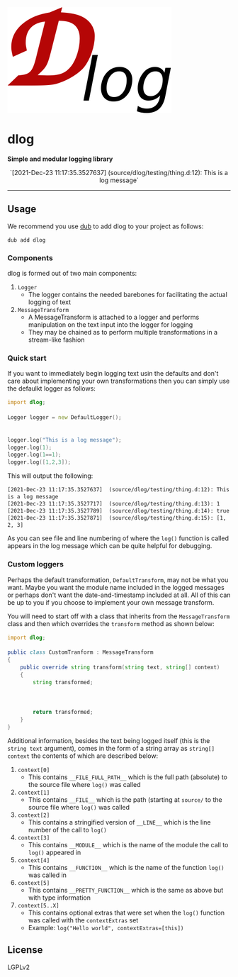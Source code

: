 ![](branding/logo.png)

dlog
====

**Simple and modular logging library**

<center>
`[2021-Dec-23 11:17:35.3527637]	(source/dlog/testing/thing.d:12): This is a log message`
</center>

---

## Usage

We recommend you use [dub](http://code.dlang.org) to add dlog to your project as follows:

```
dub add dlog
```

### Components

dlog is formed out of two main components:

1. `Logger`
	* The logger contains the needed barebones for facilitating the actual logging of text
2. `MessageTransform`
	* A MessageTransform is attached to a logger and performs manipulation on the text input into the logger for logging
	* They may be chained as to perform multiple transformations in a stream-like fashion

### Quick start

If you want to immediately begin logging text usin the defaults and don't care about implementing your own transformations then you can 
simply use the defaulkt logger as follows:

```d
import dlog;

Logger logger = new DefaultLogger();


logger.log("This is a log message");
logger.log(1);
logger.log(1==1);
logger.log([1,2,3]);
```

This will output the following:

```
[2021-Dec-23 11:17:35.3527637]	(source/dlog/testing/thing.d:12): This is a log message
[2021-Dec-23 11:17:35.3527717]	(source/dlog/testing/thing.d:13): 1
[2021-Dec-23 11:17:35.3527789]	(source/dlog/testing/thing.d:14): true
[2021-Dec-23 11:17:35.3527871]	(source/dlog/testing/thing.d:15): [1, 2, 3]
```

As you can see file and line numbering of where the `log()` function is called appears in the log message which can be quite helpful
for debugging.

### Custom loggers

Perhaps the default transformation, `DefaultTransform`, may not be what you want. Maybe you want the module name included in the logged
messages or perhaps don't want the date-and-timestamp included at all. All of this can be up to you if you choose to implement your own
message transform.

You will need to start off with a class that inherits from the `MessageTransform` class and then which overrides the `transform` method as shown below:

```d
import dlog;

public class CustomTranform : MessageTransform
{
	public override string transform(string text, string[] context)
	{
		string transformed;

		

		return transformed;
	}
}
```

Additional information, besides the text being logged itself (this is the `string text` argument), comes in the form of a string array as `string[] context`
the contents of which are described below:

1. `context[0]`
    * This contains `__FILE_FULL_PATH__` which is the full path (absolute) to the source file where `log()` was called
2. `context[1]`
    * This contains `__FILE__` which is the path (starting at `source/` to the source file where `log()` was called
3. `context[2]`
    * This contains a stringified version of `__LINE__` which is the line number of the call to `log()`
4. `context[3]`
    * This contains `__MODULE__` which is the name of the module the call to `log()` appeared in
5. `context[4]`
    * This contains `__FUNCTION__` which is the name of the function `log()` was called in
6. `context[5]`
    * This contains `__PRETTY_FUNCTION__` which is the same as above but with type information
7. `context[5..X]`
    * This contains optional extras that were set when the `log()` function was called with the `contextExtras` set
    * Example: `log("Hello world", contextExtras=[this])`

## License

LGPLv2
